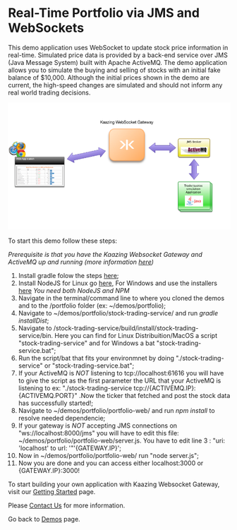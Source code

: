 # Real-Time Portfolio via JMS and WebSockets

This demo application uses WebSocket to update stock price information in real-time. Simulated price data is provided by a back-end service over JMS (Java Message System) built with Apache ActiveMQ. The demo application allows you to simulate the buying and selling of stocks with an initial fake balance of $10,000. Although the initial prices shown in the demo are current, the high-speed changes are simulated and should not inform any real world trading decisions.

![Portfolio demo](Portfolio-app.png "Xignite demo")


To start this demo follow these steps:

*Prerequisite is that you have the Kaazing Websocket Gateway and ActiveMQ up and running (more information [here](https://kaazing.com/doc/5.0/about/setup-guide/index.html))* 

1. Install gradle folow the steps [here](https://gradle.org/gradle-download/?_ga=1.147510451.589111043.1485507259);
2. Install NodeJS for Linux go [here](https://nodejs.org/en/download/package-manager/), For Windows and use the installers [here](https://nodejs.org/en/download/) *You need both NodeJS and NPM*
3. Navigate in the terminal/command line to where you cloned the demos and to the /portfolio folder (ex: ~/demos/portfolio);
4. Navigate to ~/demos/portfolio/stock-trading-service/ and run *gradle installDist*;
5. Navigate to /stock-trading-service/build/install/stock-trading-service/bin. Here you can find for Linux Distribuition/MacOS a script "stock-trading-service" and for Windows a bat "stock-trading-service.bat";
6. Run the script/bat that fits your environmnet by doing "./stock-trading-service" or "stock-trading-service.bat";
7. If your ActiveMQ is *NOT* listening to tcp://localhost:61616 you will have to give the script as the first parameter the URL that your ActiveMQ is listening to ex: "./stock-trading-service tcp://{ACTIVEMQ.IP}:{ACTIVEMQ.PORT}" .Now the ticker that fetched and post the stock data has successfully started!;
8. Navigate to ~/demos/portfolio/portfolio-web/ and run *npm install* to resolve needed dependencie;
9. If your gateway is *NOT* accepting JMS connections on "ws://localhost:8000/jms" you will have to edit this file: ~/demos/portfolio/portfolio-web/server.js. You have to edit line 3 : "uri: 'localhost' to url: '"'{GATEWAY.IP}';
10. Now in ~/demos/portfolio/portfolio-web/ run "node server.js";
11. Now you are done and you can access either localhost:3000 or {GATEWAY.IP}:3000!
 
To start building your own application with Kaazing Websocket Gateway, visit our [Getting Started](https://kaazing.com/getting-started/) page. </br>

Please [Contact Us](https://kaazing.com/contact/) for more information.

Go back to [Demos](http://kaazing.com/products/demos/) page.
